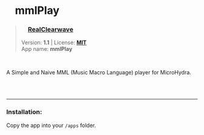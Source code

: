 <!---
This file is generated from the "details.yml" file. (Any changes here will be overwritten)
--->
# <img src="../../images/default_icon.png" width="16"> mmlPlay
> ### <img src="https://github.com/RealClearwave.png?size=26" width="13"> **[RealClearwave](https://github.com/RealClearwave)**  
> Version: **1.1** | License: **[MIT](https://github.com/echo-lalia/MicroHydra-Apps/blob/main/LICENSE)**  
> App name: **mmlPlay**
<br/>

A Simple and Naive MML (Music Macro Language) player for MicroHydra.


<br/><br/>

-----
### Installation:
Copy the app into your `/apps` folder.


